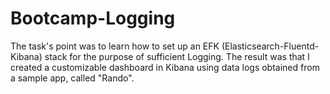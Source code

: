# Bootcamp-Logging

The task's point was to learn how to set up an EFK (Elasticsearch-Fluentd-Kibana) stack for the purpose of sufficient Logging. The result was that I created a customizable dashboard in Kibana using data logs obtained from a sample app, called "Rando".
